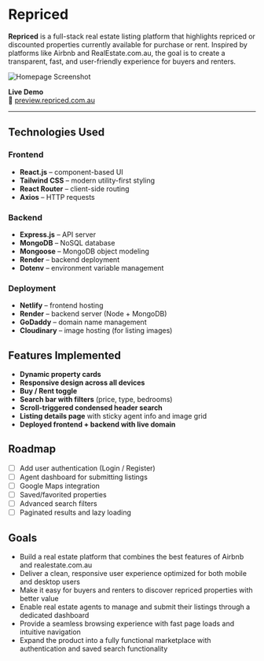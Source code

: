 # Repriced

**Repriced** is a full-stack real estate listing platform that highlights repriced or discounted properties currently available for purchase or rent. Inspired by platforms like Airbnb and RealEstate.com.au, the goal is to create a transparent, fast, and user-friendly experience for buyers and renters.

![Homepage Screenshot](./assets/repriced-homepage-screenshot.png)

**Live Demo**  
🔗 [preview.repriced.com.au](https://preview.repriced.com.au)

---

## Technologies Used

### Frontend

- **React.js** – component-based UI
- **Tailwind CSS** – modern utility-first styling
- **React Router** – client-side routing
- **Axios** – HTTP requests

### Backend

- **Express.js** – API server
- **MongoDB** – NoSQL database
- **Mongoose** – MongoDB object modeling
- **Render** – backend deployment
- **Dotenv** – environment variable management

### Deployment

- **Netlify** – frontend hosting
- **Render** – backend server (Node + MongoDB)
- **GoDaddy** – domain name management
- **Cloudinary** – image hosting (for listing images)

## Features Implemented

- **Dynamic property cards**
- **Responsive design across all devices**
- **Buy / Rent toggle**
- **Search bar with filters** (price, type, bedrooms)
- **Scroll-triggered condensed header search**
- **Listing details page** with sticky agent info and image grid
- **Deployed frontend + backend with live domain**

## Roadmap

- [ ] Add user authentication (Login / Register)
- [ ] Agent dashboard for submitting listings
- [ ] Google Maps integration
- [ ] Saved/favorited properties
- [ ] Advanced search filters
- [ ] Paginated results and lazy loading

## Goals

- Build a real estate platform that combines the best features of Airbnb and realestate.com.au
- Deliver a clean, responsive user experience optimized for both mobile and desktop users
- Make it easy for buyers and renters to discover repriced properties with better value
- Enable real estate agents to manage and submit their listings through a dedicated dashboard
- Provide a seamless browsing experience with fast page loads and intuitive navigation
- Expand the product into a fully functional marketplace with authentication and saved search functionality
